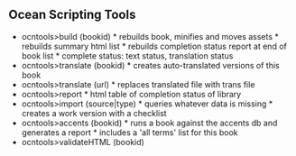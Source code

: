## Ocean Scripting Tools

* ocntools>build (bookid)
       * rebuilds book, minifies and moves assets 
       * rebuilds summary html list
       * rebuilds completion status report at end of book list
          * complete status: text status, translation status
* ocntools>translate (bookid)
       * creates auto-translated versions of this book
* ocntools>translate (url)
       * replaces translated file with trans file 
* ocntools>report
       * html table of completion status of library
* ocntools>import (source|type)
       * queries whatever data is missing
       * creates a work version with a checklist
* ocntools>accents (bookid)
       * runs a book against the accents db and generates a report
       * includes a 'all terms' list for this book
* ocntools>validateHTML (bookid)